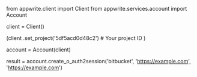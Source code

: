 from appwrite.client import Client
from appwrite.services.account import Account

client = Client()

(client
  .set_project('5df5acd0d48c2') # Your project ID
)

account = Account(client)

result = account.create_o_auth2session('bitbucket', 'https://example.com', 'https://example.com')
